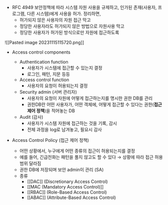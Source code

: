 - RFC 4949
보안정책에 따라 시스템 자원 사용을 규제하고,
인가된 존재(사용자, 프로그램, 다른 시스템)에게 사용을 허가. 정리하면,
	- 허가되지 않은 사용자의 자원 접근 막고
	- 정당한 사용자라도 허가되지 않은 방법으로 자원사용 막고
	- 정당한 사용자가 허가된 방식으로만 자원에 접근하도록

![[Pasted image 20231115115720.png]]

- Access control components 
	- Authentication function
		- 사용자가 시스템에 접근할 수 있는지 결정
		- 로그인, 패턴, 지문 등등
	- Access control function
		- 사용자의 요청이 허용되는지 결정
	- Security admin (서버 관리자)
		- 사용자의 요청이 자원에 어떻게 접근하는지를 명시한 권한 DB를 관리
		- 권한DB란 어떤 사용자가, 어떤 객체에, 어떻게 접근할 수 있다는 권한(**접근 제어 정책**)을 적어놓는 DB
	- Audit (감사)
		- 사용자가 시스템 자원에 접근하는 것을 기록, 감시
		- 전체 과정을 log로 남겨놓고, 필요시 감사

- Access Control Policy (접근 제어 정책)
	- 어떤 상황에서, 누구에게 어떤 종류의 접근이 허용되는지를 결정
	- 예를 들어, 긴급전화는 패턴을 풀지 않고도 할 수 있다
	  → 상황에 따라 접근 허용 범위 달라짐
	- 권한 DB에 저장되며 보안 admin이 관리 (SA)
	- 종류
		- [[DAC]] (Discretionary Access Control)
		- [[MAC (Mandatory Access Control)]]
		- [[RBAC]] (Role-Based Access Control)
		- [[ABAC]] (Attribute-Based Access Control)
